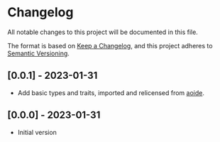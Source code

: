 <!-- SPDX-FileCopyrightText: The nonicle authors -->
<!-- SPDX-License-Identifier: MPL-2.0 -->

# Changelog

All notable changes to this project will be documented in this file.

The format is based on [Keep a Changelog](https://keepachangelog.com/en/1.1.0/),
and this project adheres to [Semantic Versioning](https://semver.org/spec/v2.0.0.html).

## [0.0.1] - 2023-01-31

- Add basic types and traits, imported and relicensed from [aoide](https://gitlab.com/uklotzde/aoide-rs).

## [0.0.0] - 2023-01-31

- Initial version
